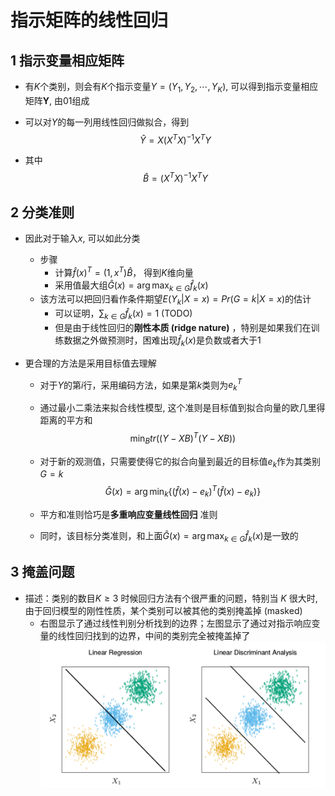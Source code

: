 # 指示矩阵的线性回归

## 1 指示变量相应矩阵

* 有$K$个类别，则会有$K$个指示变量$Y=(Y_1,Y_2,\cdots, Y_K)$, 可以得到指示变量相应矩阵$\mathbf{Y}$, 由01组成

* 可以对$Y$的每一列用线性回归做拟合，得到
  $$
  \hat Y = X(X^TX)^{-1}X^TY
  $$

* 其中
  $$
  \hat B = (X^TX)^{-1}X^TY
  $$

  

## 2 分类准则

* 因此对于输入$x$, 可以如此分类
  * 步骤
    * 计算$\hat f(x)^T =(1,x^T)\hat B$， 得到$K$维向量
    * 采用值最大组$\hat G(x) = \arg\max_{k\in G} \hat f_k(x)​$
  * 该方法可以把回归看作条件期望$E(Y_k|X=x)=Pr(G=k|X=x)$的估计
    * 可以证明，$\sum_{k\in G}\hat f_k(x) = 1$ (TODO)
    * 但是由于线性回归的**刚性本质 (ridge nature)** ，特别是如果我们在训练数据之外做预测时，困难出现$\hat f_k(x)$是负数或者大于1

* 更合理的方法是采用目标值去理解

  * 对于$Y$的第$i$行，采用编码方法，如果是第$k$类则为$e_k^T$

  * 通过最小二乘法来拟合线性模型, 这个准则是目标值到拟合向量的欧几里得距离的平方和
    $$
    \min_B tr((Y-XB)^T(Y-XB))
    $$

  * 对于新的观测值，只需要使得它的拟合向量到最近的目标值$e_k$作为其类别$G=k$
    $$
    \hat G(x)=\arg\min_k\{(\hat f(x) - e_k)^T(\hat f(x) - e_k)\}
    $$

  * 平方和准则恰巧是**多重响应变量线性回归** 准则

  * 同时，该目标分类准则，和上面$\hat G(x) = \arg\max_{k\in G} \hat f_k(x)$是一致的

## 3 掩盖问题

* 描述：类别的数目$K\ge 3$ 时候回归方法有个很严重的问题，特别当 $K$ 很大时, 由于回归模型的刚性性质，某个类别可以被其他的类别掩盖掉 (masked)
  * 右图显示了通过线性判别分析找到的边界；左图显示了通过对指示响应变量的线性回归找到的边界，中间的类别完全被掩盖掉了![1620062734849](assets/1620062734849.png)

